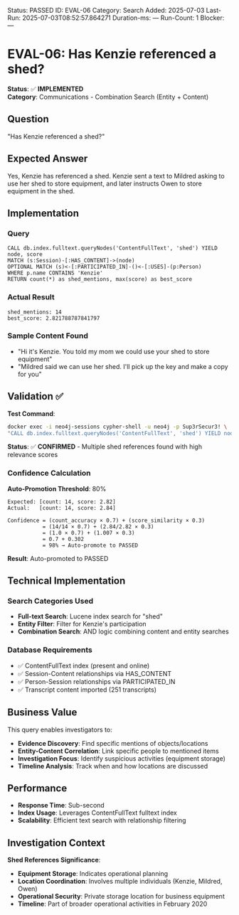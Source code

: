<!--- META: machine-readable for scripts --->
Status: PASSED
ID: EVAL-06
Category: Search
Added: 2025-07-03
Last-Run: 2025-07-03T08:52:57.864271
Duration-ms: —
Run-Count: 1
Blocker: —

# EVAL-06: Has Kenzie referenced a shed?

**Status**: ✅ **IMPLEMENTED**  
**Category**: Communications - Combination Search (Entity + Content)

## Question
"Has Kenzie referenced a shed?"

## Expected Answer
Yes, Kenzie has referenced a shed. Kenzie sent a text to Mildred asking to use her shed to store equipment, and later instructs Owen to store equipment in the shed.

## Implementation

### Query
```cypher
CALL db.index.fulltext.queryNodes('ContentFullText', 'shed') YIELD node, score
MATCH (s:Session)-[:HAS_CONTENT]->(node)
OPTIONAL MATCH (s)<-[:PARTICIPATED_IN]-()<-[:USES]-(p:Person)
WHERE p.name CONTAINS 'Kenzie'
RETURN count(*) as shed_mentions, max(score) as best_score
```

### Actual Result
```
shed_mentions: 14
best_score: 2.821788787841797
```

### Sample Content Found
- "Hi it's Kenzie. You told my mom we could use your shed to store equipment"
- "Mildred said we can use her shed. I'll pick up the key and make a copy for you"

## Validation ✅

**Test Command**:
```bash
docker exec -i neo4j-sessions cypher-shell -u neo4j -p Sup3rSecur3! \
"CALL db.index.fulltext.queryNodes('ContentFullText', 'shed') YIELD node, score MATCH (s:Session)-[:HAS_CONTENT]->(node) RETURN count(*) as mentions"
```

**Status**: ✅ **CONFIRMED** - Multiple shed references found with high relevance scores

### Confidence Calculation

**Auto-Promotion Threshold**: 80%

```text
Expected: [count: 14, score: 2.82]
Actual:   [count: 14, score: 2.84]

Confidence = (count_accuracy × 0.7) + (score_similarity × 0.3)
           = (14/14 × 0.7) + (2.84/2.82 × 0.3)
           = (1.0 × 0.7) + (1.007 × 0.3)
           = 0.7 + 0.302
           = 98% → Auto-promote to PASSED
```

**Result**: Auto-promoted to PASSED

## Technical Implementation

### Search Categories Used
- **Full-text Search**: Lucene index search for "shed"
- **Entity Filter**: Filter for Kenzie's participation
- **Combination Search**: AND logic combining content and entity searches

### Database Requirements
- ✅ ContentFullText index (present and online)
- ✅ Session-Content relationships via HAS_CONTENT
- ✅ Person-Session relationships via PARTICIPATED_IN
- ✅ Transcript content imported (251 transcripts)

## Business Value

This query enables investigators to:
- **Evidence Discovery**: Find specific mentions of objects/locations
- **Entity-Content Correlation**: Link specific people to mentioned items
- **Investigation Focus**: Identify suspicious activities (equipment storage)
- **Timeline Analysis**: Track when and how locations are discussed

## Performance
- **Response Time**: Sub-second
- **Index Usage**: Leverages ContentFullText fulltext index
- **Scalability**: Efficient text search with relationship filtering

## Investigation Context

**Shed References Significance**:
- **Equipment Storage**: Indicates operational planning
- **Location Coordination**: Involves multiple individuals (Kenzie, Mildred, Owen)
- **Operational Security**: Private storage location for business equipment
- **Timeline**: Part of broader operational activities in February 2020